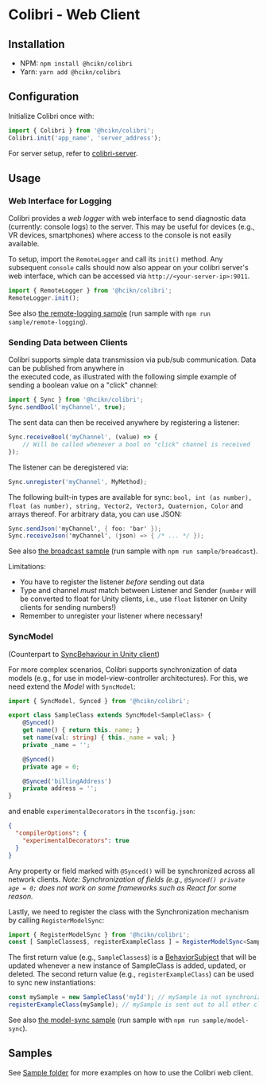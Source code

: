 # Colibri - Web Client

## Installation

- NPM: `npm install @hcikn/colibri`
- Yarn: `yarn add @hcikn/colibri`

## Configuration

Initialize Colibri once with:
```ts
import { Colibri } from '@hcikn/colibri';
Colibri.init('app_name', 'server_address');
```

For server setup, refer to [colibri-server](../colibri-server/).

## Usage

### Web Interface for Logging

Colibri provides a _web logger_ with web interface to send diagnostic data (currently: console logs) to the server. This may be useful for devices (e.g., VR devices, smartphones) where access to the console is not easily available.

To setup, import the `RemoteLogger` and call its `init()` method. Any subsequent `console` calls should now also appear on your colibri server's web interface, which can be accessed via `http://<your-server-ip>:9011`.

```ts
import { RemoteLogger } from '@hcikn/colibri';
RemoteLogger.init();
```

See also [the remote-logging sample](samples/remote-logging.ts) (run sample with `npm run sample/remote-logging`).

### Sending Data between Clients

Colibri supports simple data transmission via pub/sub communication. Data can be published from anywhere in  
the executed code, as illustrated with the following simple example of sending a boolean value on a "click" channel:
```ts
import { Sync } from '@hcikn/colibri';
Sync.sendBool('myChannel', true);
```

The sent data can then be received anywhere by registering a listener:
```ts
Sync.receiveBool('myChannel', (value) => {
    // Will be called whenever a bool on "click" channel is received
});
```

The listener can be deregistered via:
```ts
Sync.unregister('myChannel', MyMethod);
```

The following built-in types are available for sync: `bool, int (as number), float (as number), string, Vector2, Vector3, Quaternion, Color` and arrays thereof. For arbitrary data, you can use JSON: 

```c#
Sync.sendJson('myChannel', { foo: 'bar' });
Sync.receiveJson('myChannel', (json) => { /* ... */ });
```

See also [the broadcast sample](samples/broadcast.ts) (run sample with `npm run sample/broadcast`).

Limitations:
- You have to register the listener *before* sending out data
- Type and channel *must* match between Listener and Sender (`number` will be converted to float for Unity clients, i.e., use `float` listener on Unity clients for sending numbers!)
- Remember to unregister your listener where necessary!

### SyncModel
(Counterpart to [SyncBehaviour in Unity client](../colibri-unity#SyncBehaviour))

For more complex scenarios, Colibri supports synchronization of data models (e.g., for use in model-view-controller architectures). For this, we need extend the *Model* with `SyncModel`:

```ts
import { SyncModel, Synced } from '@hcikn/colibri';

export class SampleClass extends SyncModel<SampleClass> {
    @Synced()
    get name() { return this._name; }
    set name(val: string) { this._name = val; }
    private _name = '';

    @Synced()
    private age = 0;

    @Synced('billingAddress')
    private address = '';
}
```

and enable `experimentalDecorators` in the `tsconfig.json`:
```json
{
  "compilerOptions": {
    "experimentalDecorators": true
  }
}

```

Any property or field marked with `@Synced()` will be synchronized across all network clients. *Note: Synchronization of fields (e.g., `@Synced() private age = 0;` does not work on some frameworks such as React for some reason.*

Lastly, we need to register the class with the Synchronization mechanism by calling `RegisterModelSync`:
```ts
import { RegisterModelSync } from '@hcikn/colibri';
const [ SampleClasses$, registerExampleClass ] = RegisterModelSync<SampleClass>({ type: SampleClass });
```
The first return value (e.g., `SampleClasses$`) is a [BehaviorSubject](https://www.learnrxjs.io/learn-rxjs/subjects/behaviorsubject) that will be updated whenever a new instance of SampleClass is added, updated, or deleted. The second return value (e.g., `registerExampleClass`) can be used to sync new instantiations:

```ts
const mySample = new SampleClass('myId'); // mySample is not synchronized across clients yet
registerExampleClass(mySample); // mySample is sent out to all other clients and will be synchronized
```

See also [the model-sync sample](samples/model-sync.ts) (run sample with `npm run sample/model-sync`).

## Samples
See [Sample folder](samples/) for more examples on how to use the Colibri web client.
